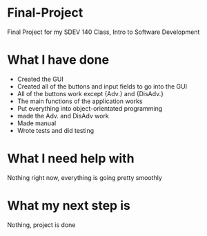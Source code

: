 # Final-Project
Final Project for my SDEV 140 Class, Intro to Software Development

# What I have done
- Created the GUI
- Created all of the buttons and input fields to go into the GUI
- All of the buttons work except {Adv.} and {DisAdv.}
- The main functions of the application works
- Put everything into object-orientated programming
- made the Adv. and DisAdv work
- Made manual
- Wrote tests and did testing

# What I need help with
Nothing right now, everything is going pretty smoothly

# What my next step is
Nothing, project is done
